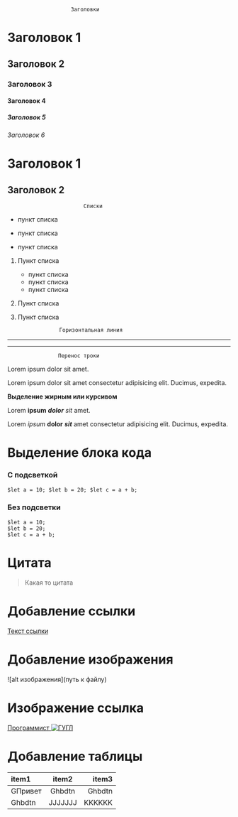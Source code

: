                         Заголовки

# Заголовок 1
## Заголовок 2
### Заголовок 3
#### Заголовок 4
##### Заголовок 5
###### Заголовок 6

Заголовок 1
=
Заголовок 2
-



                            Списки

* пункт списка
+ пункт списка
- пункт списка

1. Пункт списка
    * пункт списка
    * пункт списка
    * пункт списка
2. Пункт списка
3. Пункт списка



                    Горизонтальная линия

***
---

                    Перенос троки

Lorem ipsum dolor sit amet.

Lorem ipsum dolor sit amet 
consectetur adipisicing elit. Ducimus, expedita.

**Выделение жирным или курсивом**

Lorem **ipsum** ***dolor*** *sit* amet.

Lorem _ipsum_ __dolor__ ___sit___ amet 
consectetur adipisicing elit. Ducimus, expedita.  



# **Выделение блока кода**

### С подсветкой
`$let a = 10;
$let b = 20;
$let c = a + b;`


### Без подсветки
```
$let a = 10;
$let b = 20;
$let c = a + b;
```

# **Цитата**
> Какая то цитата

# **Добавление ссылки**
[Текст ссылки](ссылка)

# **Добавление изображения**
![alt изображения](путь к файлу)

# **Изображение ссылка**

[Программист ![ГУГЛ](https://cdn.shopify.com/s/files/1/0267/3491/9783/files/iStock-1147195672_20_mp_resize.jpg?v=1579554428)](https://cdn.shopify.com/s/files/1/0267/3491/9783/files/iStock-1147195672_20_mp_resize.jpg?v=1579554428)

# **Добавление таблицы**

item1     |  item2 | item3
:-------- |:------:|-------:
GПривет   |Ghbdtn  | Ghbdtn
Ghbdtn    |JJJJJJJ | KKKKKK